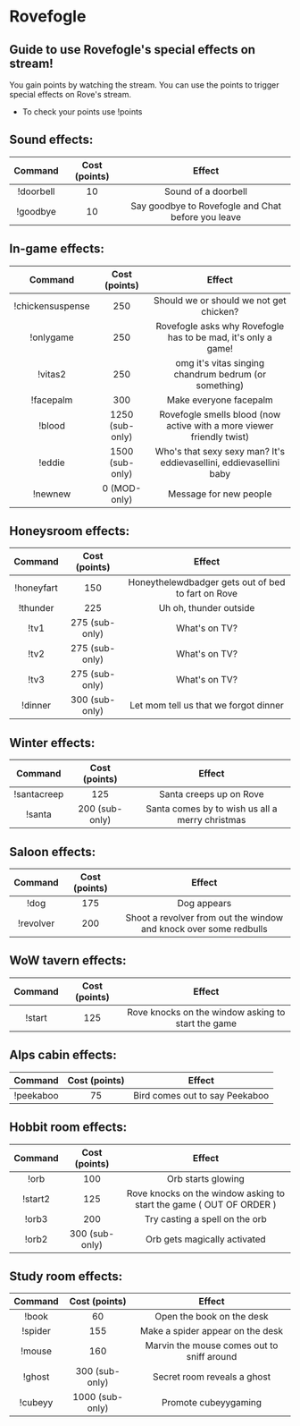 # Rovefogle

## Guide to use Rovefogle's special effects on stream!

You gain points by watching the stream. 
You can use the points to trigger special effects on Rove's stream.

* To check your points use !points

## Sound effects:

| Command | Cost (points) | Effect |
|:-----:|:-----:|:-----:|
|!doorbell| 10 | Sound of a doorbell |
|!goodbye| 10 | Say goodbye to Rovefogle and Chat before you leave |

## In-game effects:

| Command | Cost (points) | Effect |
|:-----:|:-----:|:-----:|
|!chickensuspense| 250 | Should we or should we not get chicken? |
|!onlygame| 250 | Rovefogle asks why Rovefogle has to be mad, it's only a game! |
|!vitas2| 250 | omg it's vitas singing chandrum bedrum (or something) |
|!facepalm| 300 | Make everyone facepalm |
|!blood| 1250 (sub-only) | Rovefogle smells blood (now active with a more viewer friendly twist) |
|!eddie| 1500 (sub-only) | Who's that sexy sexy man? It's eddievasellini, eddievasellini baby |
|!newnew| 0 (MOD-only) | Message for new people |

## Honeysroom effects:

| Command | Cost (points) | Effect |
|:-----:|:-----:|:-----:|
|!honeyfart| 150 | Honeythelewdbadger gets out of bed to fart on Rove |
|!thunder| 225 | Uh oh, thunder outside |
|!tv1| 275 (sub-only) | What's on TV? |
|!tv2| 275 (sub-only)| What's on TV? |
|!tv3| 275 (sub-only)| What's on TV? |
|!dinner| 300 (sub-only) | Let mom tell us that we forgot dinner |

## Winter effects:

| Command | Cost (points) | Effect |
|:-----:|:-----:|:-----:|
|!santacreep| 125 | Santa creeps up on Rove |
|!santa| 200 (sub-only) | Santa comes by to wish us all a merry christmas |

## Saloon effects:

| Command | Cost (points) | Effect |
|:-----:|:-----:|:-----:|
|!dog| 175 | Dog appears |
|!revolver| 200 | Shoot a revolver from out the window and knock over some redbulls |

## WoW tavern effects:

| Command | Cost (points) | Effect |
|:-----:|:-----:|:-----:|
|!start| 125 | Rove knocks on the window asking to start the game |

## Alps cabin effects:

| Command | Cost (points) | Effect |
|:-----:|:-----:|:-----:|
|!peekaboo| 75 | Bird comes out to say Peekaboo |

## Hobbit room effects:

| Command | Cost (points) | Effect |
|:-----:|:-----:|:-----:|
|!orb| 100 | Orb starts glowing |
|!start2| 125 | Rove knocks on the window asking to start the game ( OUT OF ORDER ) |
|!orb3| 200 | Try casting a spell on the orb |
|!orb2| 300 (sub-only) | Orb gets magically activated |

## Study room effects:

| Command | Cost (points) | Effect |
|:-----:|:-----:|:-----:|
|!book| 60 | Open the book on the desk |
|!spider| 155 | Make a spider appear on the desk |
|!mouse| 160 | Marvin the mouse comes out to sniff around |
|!ghost| 300 (sub-only) | Secret room reveals a ghost |
|!cubeyy| 1000 (sub-only) | Promote cubeyygaming |
